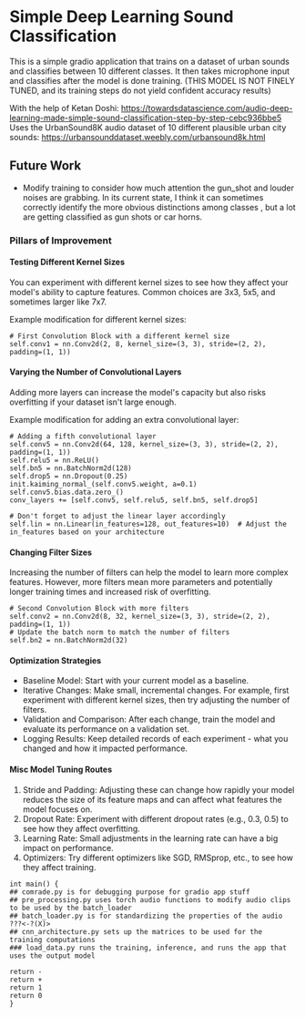 # Simple Deep Learning Sound Classification
This is a simple gradio application that trains on a dataset of urban sounds and classifies between 10 different classes. It then takes microphone input and classifies after the model is done training. (THIS MODEL IS NOT FINELY TUNED, and its training steps do not yield confident accuracy results)

With the help of Ketan Doshi: https://towardsdatascience.com/audio-deep-learning-made-simple-sound-classification-step-by-step-cebc936bbe5
Uses the UrbanSound8K audio dataset of 10 different plausible urban city sounds: https://urbansounddataset.weebly.com/urbansound8k.html

## Future Work
* Modify training to consider how much attention the gun_shot and louder noises are grabbing. In its current state, I think it can sometimes correctly identify the more obvious distinctions among classes , but a lot are getting classified as gun shots or car horns.

### Pillars of Improvement
#### Testing Different Kernel Sizes
You can experiment with different kernel sizes to see how they affect your model's ability to capture features. Common choices are 3x3, 5x5, and sometimes larger like 7x7.

Example modification for different kernel sizes:
```
# First Convolution Block with a different kernel size
self.conv1 = nn.Conv2d(2, 8, kernel_size=(3, 3), stride=(2, 2), padding=(1, 1))
```

#### Varying the Number of Convolutional Layers
Adding more layers can increase the model's capacity but also risks overfitting if your dataset isn't large enough.

Example modification for adding an extra convolutional layer:
```
# Adding a fifth convolutional layer
self.conv5 = nn.Conv2d(64, 128, kernel_size=(3, 3), stride=(2, 2), padding=(1, 1))
self.relu5 = nn.ReLU()
self.bn5 = nn.BatchNorm2d(128)
self.drop5 = nn.Dropout(0.25)
init.kaiming_normal_(self.conv5.weight, a=0.1)
self.conv5.bias.data.zero_()
conv_layers += [self.conv5, self.relu5, self.bn5, self.drop5]

# Don't forget to adjust the linear layer accordingly
self.lin = nn.Linear(in_features=128, out_features=10)  # Adjust the in_features based on your architecture
```

#### Changing Filter Sizes
Increasing the number of filters can help the model to learn more complex features. However, more filters mean more parameters and potentially longer training times and increased risk of overfitting.
```
# Second Convolution Block with more filters
self.conv2 = nn.Conv2d(8, 32, kernel_size=(3, 3), stride=(2, 2), padding=(1, 1))
# Update the batch norm to match the number of filters
self.bn2 = nn.BatchNorm2d(32)

```

#### Optimization Strategies
* Baseline Model: Start with your current model as a baseline.
* Iterative Changes: Make small, incremental changes. For example, first experiment with different kernel sizes, then try adjusting the number of filters.
* Validation and Comparison: After each change, train the model and evaluate its performance on a validation set.
* Logging Results: Keep detailed records of each experiment - what you changed and how it impacted performance.

#### Misc Model Tuning Routes
1. Stride and Padding: Adjusting these can change how rapidly your model reduces the size of its feature maps and can affect what features the model focuses on.
2. Dropout Rate: Experiment with different dropout rates (e.g., 0.3, 0.5) to see how they affect overfitting.
3. Learning Rate: Small adjustments in the learning rate can have a big impact on performance.
4. Optimizers: Try different optimizers like SGD, RMSprop, etc., to see how they affect training.

```
int main() {
## comrade.py is for debugging purpose for gradio app stuff
## pre_processing.py uses torch audio functions to modify audio clips to be used by the batch_loader
## batch_loader.py is for standardizing the properties of the audio ???<-?(X)>
## cnn_architecture.py sets up the matrices to be used for the training computations
### load_data.py runs the training, inference, and runs the app that uses the output model

return -
return +
return 1
return 0
}

```